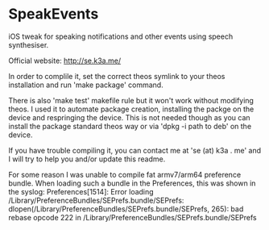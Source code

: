 SpeakEvents
===========

iOS tweak for speaking notifications and other events using speech synthesiser.

Official website: http://se.k3a.me/

In order to complile it, set the correct theos symlink to your theos installation and run 'make package' command.

There is also 'make test' makefile rule but it won't work without modifying theos. I used it to automate package creation, installing the packge on the device and respringing the device. This is not needed though as you can install the package standard theos way or via 'dpkg -i path to deb' on the device.

If you have trouble compiling it, you can contact me at 'se (at) k3a . me' and I will try to help you and/or update this readme.

For some reason I was unable to compile fat armv7/arm64 preference bundle.
When loading such a bundle in the Preferences, this was shown in the syslog:
Preferences[1514]: Error loading /Library/PreferenceBundles/SEPrefs.bundle/SEPrefs:  dlopen(/Library/PreferenceBundles/SEPrefs.bundle/SEPrefs, 265): bad rebase opcode 222 in /Library/PreferenceBundles/SEPrefs.bundle/SEPrefs
